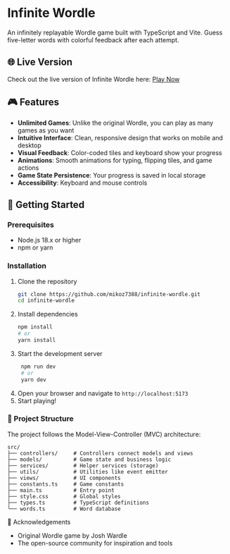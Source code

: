 # Infinite Wordle

An infinitely replayable Wordle game built with TypeScript and Vite. Guess five-letter words with colorful feedback after each attempt.

## 🌐 Live Version

Check out the live version of Infinite Wordle here: [Play Now](https://infinite-wordle-kappa.vercel.app/)

## 🎮 Features

- **Unlimited Games**: Unlike the original Wordle, you can play as many games as you want
- **Intuitive Interface**: Clean, responsive design that works on mobile and desktop
- **Visual Feedback**: Color-coded tiles and keyboard show your progress
- **Animations**: Smooth animations for typing, flipping tiles, and game actions
- **Game State Persistence**: Your progress is saved in local storage
- **Accessibility**: Keyboard and mouse controls

## 🚀 Getting Started

### Prerequisites

- Node.js 18.x or higher
- npm or yarn

### Installation

1. Clone the repository
   ```bash
   git clone https://github.com/mikoz7388/infinite-wordle.git
   cd infinite-wordle
   ```
2. Install dependencies
   ```bash
   npm install
   # or
   yarn install
   ```
3. Start the development server
   ```bash
    npm run dev
    # or
    yarn dev
   ```
4. Open your browser and navigate to `http://localhost:5173`
5. Start playing!

### 🧱 Project Structure

The project follows the Model-View-Controller (MVC) architecture:

```plaintext
src/
├── controllers/     # Controllers connect models and views
├── models/          # Game state and business logic
├── services/        # Helper services (storage)
├── utils/           # Utilities like event emitter
├── views/           # UI components
├── constants.ts     # Game constants
├── main.ts          # Entry point
├── style.css        # Global styles
├── types.ts         # TypeScript definitions
└── words.ts         # Word database
```

🙏 Acknowledgements

- Original Wordle game by Josh Wardle
- The open-source community for inspiration and tools
